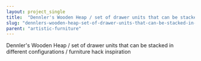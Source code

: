 ```yaml
---
layout: project_single
title:  "Dennler's Wooden Heap / set of drawer units that can be stacked in different configurations / furniture hack inspiration"
slug: "dennlers-wooden-heap-set-of-drawer-units-that-can-be-stacked-in-different-configurations-furniture"
parent: "artistic-furniture"
---
```

Dennler's Wooden Heap / set of drawer units that can be stacked in different configurations / furniture hack inspiration